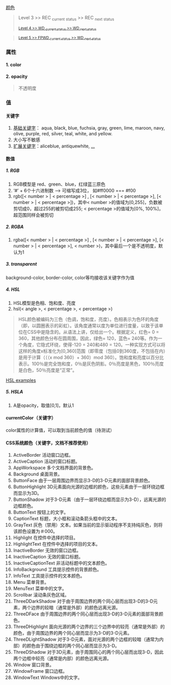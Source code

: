[颜色](https://www.w3.org/TR/css-color-3/)

> Level 3 >> REC <sub>current status</sub> >> REC <sub>next status</sub>
> 
> <sub>[Level 4 >> WD <sub>current status</sub> >> WD <sub>next status</sub>](https://www.w3.org/TR/css-color-4/)</sub>

> <sub>[Level 5 >> FPWD <sub>current status</sub> >> WD <sub>next status</sub>](https://www.w3.org/TR/css-color-5/)</sub>

### 属性
#### 1. color
#### 2. opacity
> 不透明度
### 值
#### 关键字
1. [基础关键字](https://www.w3.org/TR/css-color-3/#html4)： aqua, black, blue, fuchsia, gray, green, lime, maroon, navy, olive, purple, red, silver, teal, white, and yellow.
2. 大小写不敏感
3. [扩展关键字](https://www.w3.org/TR/css-color-3/#svg-color)：aliceblue, antiquewhite, [...](https://www.w3.org/TR/css-color-3/#svg-color)

#### 数值
##### 1. RGB
1. RGB模型是 red、green、blue，红绿蓝三原色
2. ‘#’ + 6个十六进制数 --> 可缩写成3位， 如#ff0000 === #f00
3. rgb([< number > | < percentage >] , [< number > | < percentage >], [< number > | < percentage >])，其中< number >的值域为[0,255]，负数被剪切成0，超过255的被剪切成255; < percentage >的值域为[0%, 100%]，超范围同样会被剪切

##### 2. RGBA
1. rgba([< number > | < percentage >] , [< number > | < percentage >], [< number > | < percentage >], < number >)，其中最后一个是不透明度，默认为1

##### 3. transparent
background-color, border-color, color等均接收该关键字作为值

##### 4. HSL
1. HSL模型是色相、饱和度、亮度
2. hsl(< angle >, < percentage >, < percentage >)
> HSL颜色被编码为三色（色调，饱和度，亮度）。色相表示为色环的角度（即，以圆圈表示的彩虹）。该角度通常以度为单位进行度量，以致于该单位在CSS中是隐含的。从语法上讲，仅给出一个<number>。根据定义，红色= 0 = 360，其他颜色分布在圆周围，因此，绿色= 120，蓝色= 240等。作为一个角度，它隐式环绕，使得-120 = 240和480 = 120。一种实现方式可以将这样的角度x标准化为[0,360]范围（即零度（包括0到360度，不包括在内）是用于计算（（（x mod 360）+ 360）mod 360）。饱和度和亮度以百分比表示。100％是完全饱和度，0％是灰色阴影。0％亮度是黑色，100％亮度是白色，50％亮度是“正常”。

[HSL examples](https://www.w3.org/TR/css-color-3/#hsl-examples)

##### 5. HSLA
1. A是opacity，取值[0,1]，默认1

#### currentColor（关键字）
color属性的计算值，可以取到当前颜色的值（待测试）

#### CSS系统颜色（关键字，文档不推荐使用）
1. ActiveBorder 活动窗口边框。
2. ActiveCaption 活动的窗口标题。
3. AppWorkspace 多个文档界面的背景色。
4. Background 桌面背景。
5. ButtonFace 由于一层周围边界而显示3-D的3-D元素的面部背景颜色。
6. ButtonHighlight 3D元素面向光源的边框的颜色，这些元素由于一层环绕边框而显示为3D。
7. ButtonShadow 对于3-D元素（由于一层环绕边框而显示为3-D），远离光源的边框颜色。
8. ButtonText 按钮上的文字。
9. CaptionText 标题，大小框和滚动条箭头框中的文本。
10. GrayText 灰色（禁用）文本。如果当前的显示驱动程序不支持纯灰色，则将该颜色设置为＃000。
11. Highlight 在控件中选择的项目。
12. HighlightText 在控件中选择的项目的文本。
13. InactiveBorder 无效的窗口边框。
14. InactiveCaption 无效的窗口标题。
15. InactiveCaptionText 非活动标题中的文本颜色。
16. InfoBackground 工具提示控件的背景颜色。
17. InfoText 工具提示控件的文本颜色。
18. Menu 菜单背景。
19. MenuText 菜单中的文字。
20. Scrollbar 滚动条灰色区域。
21. ThreeDDarkShadow 对于由于周围边界的两个同心层而出现3-D的3-D元素，两个边界的较暗（通常是外部）的颜色远离光源。
22. ThreeDFace 由于周围边界的两个同心层而出现3-D的3-D元素的面部背景颜色。
23. ThreeDHighlight 面向光源的两个边界的三个边界中的较亮（通常是外部）的颜色，由于周围边界的两个同心层而显示为3-D的3-D元素。
24. ThreeDLightShadow 对于3-D元素，面对光源的两个边框的较暗（通常为内部）的颜色由于围绕边框的两个同心层而显示为3-D。
25. ThreeDShadow 对于3D元素，由于周围同心的两个同心层而出现3-D，因此两个边框中较亮（通常是内部）的颜色远离光源。
26. Window 窗口背景。
27. WindowFrame 窗口边框。
28. WindowText Windows中的文字。


